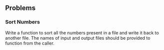 ## Problems

### Sort Numbers
Write a function to sort all the numbers present in a file and write it back to
another file. The names of input and output files should be provided to function
from the caller.

